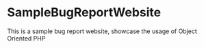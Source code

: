 # SampleBugReportWebsite
This is a sample bug report website, showcase the usage of Object Oriented PHP
